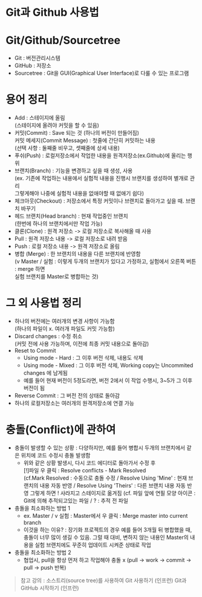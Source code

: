 Git과 Github 사용법
==================
# Git/Github/Sourcetree
- Git : 버전관리시스템
- GitHub : 저장소
- Sourcetree : Git을 GUI(Graphical User Interface)로 다룰 수 있는 프로그램   
# 용어 정리
- Add : 스테이지에 올림   
(스테이지에 올려야 커밋을 할 수 있음)
- 커밋(Commit) : Save 되는 것 (하나의 버전이 만들어짐)   
커밋 메세지(Commit Message) : 첫줄에 간단히 커밋하는 내용   
(선택 사항 : 둘째줄 비우고, 셋째줄에 상세 내용)
- 푸쉬(Push) : 로컬저장소에서 작업한 내용을 원격저장소(ex.Github)에 올리는 행위
- 브랜치(Branch) : 기능을 변경하고 싶을 때 생성, 사용   
(ex. 기존에 작업하는 내용에서 실험적 내용을 진행시 브랜치를 생성하여 별개로 관리   
그렇게해야 나중에 실험적 내용을 없애야할 때 없애기 쉽다)
- 체크아웃(Checkout) : 저장소에서 특정 커밋이나 브랜치로 돌아가고 싶을 때. 브랜치 바꾸기
- 헤드 브랜치(Head branch) : 현재 작업중인 브랜치   
(한번에 하나의 브랜치에서만 작업 가능)
- 클론(Clone) : 원격 저장소 -> 로컬 저장소로 복사해올 때 사용
- Pull : 원격 저장소 내용 -> 로컬 저장소로 내려 받음
- Push : 로컬 저장소 내용 -> 원격 저장소로 올림
- 병합 (Merge) : 한 브랜치의 내용을 다른 브랜치에 반영함   
(v Master / 실험 : 이렇게 두개의 브랜치가 있다고 가정하고, 실험에서 오른쪽 버튼 : merge 하면   
실험 브랜치를 Master로 병합하는 것)
# 그 외 사용법 정리
- 하나의 버전에는 여러개의 변경 사항이 가능함   
(하나의 파일이 x. 여러개 파일도 커밋 가능함)
- Discard changes : 수정 취소   
(커밋 전에 사용 가능하며, 이전에 최종 커밋 내용으로 돌아감)
- Reset to Commit   
  - Using mode - Hard : 그 이후 버전 삭제, 내용도 삭제
  - Using mode - Mixed : 그 이후 버전 삭제, Working copy는 Uncommited changes 에 남게됨
  - 예를 들어 현재 버전이 5정도라면, 버전 2에서 이 작업 수행시, 3~5가 그 이후 버전이 됨
- Reverse Commit : 그 버전 전의 상태로 돌아감
- 하나의 로컬저장소는 여러개의 원격저장소에 연결 가능
# 충돌(Conflict)에 관하여
- 충돌이 발생할 수 있는 상황 : 다양하지만, 예를 들어 병합시 두개의 브랜치에서 같은 위치에 코드 수정시 충돌 발생함
  - 위와 같은 상황 발생시, 다시 코드 에디터로 돌아가서 수정 후   
  [!]파일 우 클릭 : Resolve conflicts - Mark Resolved   
  (cf.Mark Resolved : 수동으로 충돌 수정 / Resolve Using 'Mine' : 현재 브랜치의 내용 자동 반영 / Resolve Using 'Theirs' : 다른 브랜치 내용 자동 반영
  그렇게 하면 ! 사라지고 스테이지로 옮겨짐
  (cf. 파일 앞에 연필 모양 아이콘 : Git에 의해 추적되고있는 파일 / ? : 추적 전 파일
- 충돌을 최소화하는 방법 1
  - ex. Master / v 실험 : Master에서 우 클릭 : Merge master into current branch
  - 이것을 하는 이유? : 장기화 프로젝트의 경우 예를 들어 3개월 뒤 병합했을 때, 충돌이 너무 많이 생길 수 있음.
  그럴 때 대비, 변하지 않는 내용인 Master의 내용을 실험 브랜치에도 꾸준히 업데이트 시켜준 상태로 작업
 - 충돌을 최소화하는 방법 2
   - 협업시, pull을 항상 먼저 하고 작업해야 충돌 x
   (pull -> work -> commit -> pull -> push 반복)

> 참고 강의 : 소스트리(source tree)를 사용하여 Git 사용하기 (인프런)
  Git과 GitHub 시작하기 (인프런)
